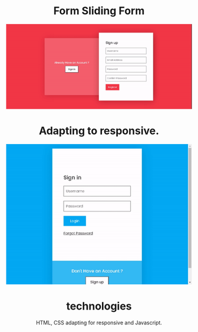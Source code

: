 #  <h1 align="center">Form Sliding Form</h1>

 <div align="center"><img src="images/form-sliding-gif.gif"></div>
 
 <h1 align="center">Adapting to responsive.</h1>
 <div align="center"><img src="images/form-sliding-responsive-gif.gif"></div>
 
 <div align="center">
  <h1>technologies</h1> 
 <p>HTML, CSS  adapting for responsive and Javascript.</p> 
 </div>

